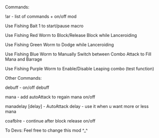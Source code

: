 Commands:

!ar - list of commands + on/off mod

Use Fishing Bait 1 to start/pause macro

Use Fishing Red Worm to Block/Release Block while Lanceroiding

Use Fishing Green Worm to Dodge while Lanceroiding

Use Fishing Blue Worm to Manually Switch between Combo Attack to Fill Mana and Barrage

Use Fishing Purple Worm to Enable/Disable Leaping combo (test function)

Other Commands:


debuff - on/off debuff

mana - add autoAttack to regain mana on/off

manadelay [delay] - AutoAttack delay - use it when u want more or less mana

coafblre - continue after block release on/off


To Devs: Feel free to change this mod ^_^